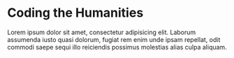 # Coding the Humanities

Lorem ipsum dolor sit amet, consectetur adipisicing elit. Laborum assumenda iusto quasi dolorum, fugiat rem enim unde ipsam repellat, odit commodi saepe sequi illo reiciendis possimus molestias alias culpa aliquam.